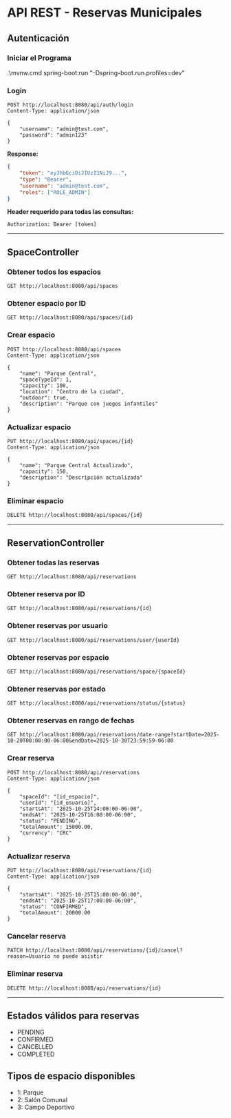 # API REST - Reservas Municipales

## Autenticación

### Iniciar el Programa
.\mvnw.cmd spring-boot:run "-Dspring-boot.run.profiles=dev"

### Login
```
POST http://localhost:8080/api/auth/login
Content-Type: application/json

{
    "username": "admin@test.com",
    "password": "admin123"
}
```

**Response:**
```json
{
    "token": "eyJhbGciOiJIUzI1NiJ9...",
    "type": "Bearer",
    "username": "admin@test.com",
    "roles": ["ROLE_ADMIN"]
}
```

**Header requerido para todas las consultas:**
```
Authorization: Bearer [token]
```

---

## SpaceController

### Obtener todos los espacios
```
GET http://localhost:8080/api/spaces
```

### Obtener espacio por ID
```
GET http://localhost:8080/api/spaces/{id}
```

### Crear espacio
```
POST http://localhost:8080/api/spaces
Content-Type: application/json

{
    "name": "Parque Central",
    "spaceTypeId": 1,
    "capacity": 100,
    "location": "Centro de la ciudad",
    "outdoor": true,
    "description": "Parque con juegos infantiles"
}
```

### Actualizar espacio
```
PUT http://localhost:8080/api/spaces/{id}
Content-Type: application/json

{
    "name": "Parque Central Actualizado",
    "capacity": 150,
    "description": "Descripción actualizada"
}
```

### Eliminar espacio
```
DELETE http://localhost:8080/api/spaces/{id}
```

---

## ReservationController

### Obtener todas las reservas
```
GET http://localhost:8080/api/reservations
```

### Obtener reserva por ID
```
GET http://localhost:8080/api/reservations/{id}
```

### Obtener reservas por usuario
```
GET http://localhost:8080/api/reservations/user/{userId}
```

### Obtener reservas por espacio
```
GET http://localhost:8080/api/reservations/space/{spaceId}
```

### Obtener reservas por estado
```
GET http://localhost:8080/api/reservations/status/{status}
```

### Obtener reservas en rango de fechas
```
GET http://localhost:8080/api/reservations/date-range?startDate=2025-10-20T00:00:00-06:00&endDate=2025-10-30T23:59:59-06:00
```

### Crear reserva
```
POST http://localhost:8080/api/reservations
Content-Type: application/json

{
    "spaceId": "[id_espacio]",
    "userId": "[id_usuario]",
    "startsAt": "2025-10-25T14:00:00-06:00",
    "endsAt": "2025-10-25T16:00:00-06:00",
    "status": "PENDING",
    "totalAmount": 15000.00,
    "currency": "CRC"
}
```

### Actualizar reserva
```
PUT http://localhost:8080/api/reservations/{id}
Content-Type: application/json

{
    "startsAt": "2025-10-25T15:00:00-06:00",
    "endsAt": "2025-10-25T17:00:00-06:00",
    "status": "CONFIRMED",
    "totalAmount": 20000.00
}
```

### Cancelar reserva
```
PATCH http://localhost:8080/api/reservations/{id}/cancel?reason=Usuario no puede asistir
```

### Eliminar reserva
```
DELETE http://localhost:8080/api/reservations/{id}
```

---

## Estados válidos para reservas
- PENDING
- CONFIRMED
- CANCELLED
- COMPLETED

## Tipos de espacio disponibles
- 1: Parque
- 2: Salón Comunal
- 3: Campo Deportivo